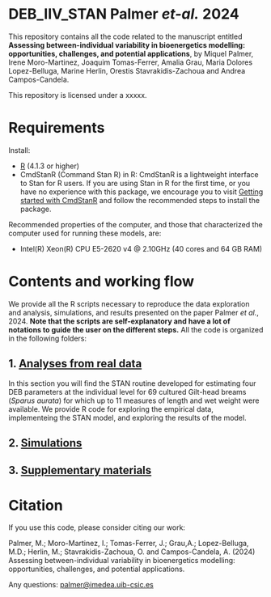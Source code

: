 # DEB_IIV_STAN  Palmer _et-al._ 2024

This repository contains all the code related to the manuscript entitled **Assessing between-individual variability in bioenergetics modelling: opportunities, challenges, and potential applications**, by Miquel Palmer, Irene Moro-Martinez, Joaquim Tomas-Ferrer, Amalia Grau, Maria Dolores Lopez-Belluga, Marine Herlin, Orestis Stavrakidis-Zachoua and Andrea Campos-Candela.

This repository is licensed under a xxxxx. 

# Requirements
Install: 
- [R](https://www.r-project.org/about.html) (4.1.3 or higher)
- CmdStanR (Command Stan R) in R: CmdStanR is a lightweight interface to Stan for R users. If you are using Stan in R for the first time, or you have no experience with this package, we encourage you to visit [Getting started with CmdStanR]( https://mc-stan.org/cmdstanr/articles/cmdstanr.html)  and follow the recommended steps to install the package.

Recommended properties of the computer, and those that characterized the computer used for running these models, are: 
- Intel(R) Xeon(R)  CPU E5-2620 v4 @ 2.10GHz (40 cores and 64 GB RAM)

# Contents and working flow
We provide all the R scripts necessary to reproduce the data exploration and analysis, simulations, and results presented on the paper Palmer _et al._, 2024. **Note that the scripts are self-explanatory and have a lot of notations to guide the user on the different steps.** All the code is organized in the following folders: 

## 1. [Analyses from real data](./1_REALDATA)
In this section you will find the STAN routine developed for estimating four DEB parameters at the individual level for 69 cultured Gilt-head breams (_Sparus aurata_) for which up to 11 measures of length and wet weight were available. We provide R code for exploring the empirical data, implementeing the STAN model, and exploring the results of the model. 

## 2. [Simulations](./2_SIMULATIONS)

## 3. [Supplementary materials](./3_SUPPLEMENTARY_MATERIALS) 

# Citation
If you use this code, please consider citing our work:

Palmer, M.; Moro-Martinez, I.; Tomas-Ferrer, J.; Grau,A.; Lopez-Belluga, M.D.; Herlin, M.; Stavrakidis-Zachoua, O. and Campos-Candela, A. (2024) Assessing between-individual variability in bioenergetics modelling: opportunities, challenges, and potential applications.


Any questions: palmer@imedea.uib-csic.es
